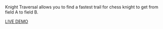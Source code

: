 Knight Traversal allows you to find a fastest trail for chess knight to get from field A to field B.

<a href="https://cakala1.github.io/knight-traversal/" target="_blank">LIVE DEMO</a>

